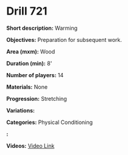 # Drill 721

**Short description:**
Warming

**Objectives:**
Preparation for subsequent work.

**Area (mxm):**
Wood

**Duration (min):**
8'

**Number of players:**
14

**Materials:**
None

**Progression:**
Stretching

**Variations:**


**Categories:**
Physical Conditioning

**:**


**Videos:**
[Video Link](https://www.youtube.com/embed/5pHlE4Ww-7k)

